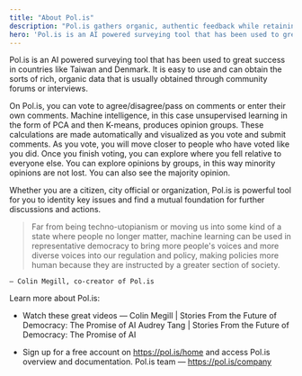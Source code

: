 ```yaml
---
title: "About Pol.is"
description: "Pol.is gathers organic, authentic feedback while retaining minority opinions."
hero: 'Pol.is is an AI powered surveying tool that has been used to great success in countries like Taiwan and Denmark.'
---
```

Pol.is is an AI powered surveying tool that has been used to great success in countries like Taiwan and Denmark. It is easy to use and can obtain the sorts of rich, organic data that is usually obtained through community forums or interviews.

On Pol.is, you can vote to agree/disagree/pass on comments or enter their own comments. Machine intelligence, in this case unsupervised learning in the form of PCA and then K-means, produces opinion groups. These calculations are made automatically and visualized as you vote and submit comments. As you vote, you will move closer to people who have voted like you did. Once you finish voting, you can explore where you fell relative to everyone else. You can explore opinions by groups, in this way minority opinions are not lost. You can also see the majority opinion.

Whether you are a citizen, city official or organization, Pol.is is powerful tool for you to identity key issues and find a mutual foundation for further discussions and actions.


>Far from being techno-utopianism or moving us into some kind of a state where people no longer matter, machine learning can be used in representative democracy to bring more people's voices and more diverse voices into our regulation and policy, making policies more human because they are instructed by a greater section of society.

    — Colin Megill, co-creator of Pol.is

Learn more about Pol.is:

- Watch these great videos —
Colin Megill | Stories From the Future of Democracy: The Promise of AI
Audrey Tang | Stories From the Future of Democracy: The Promise of AI

- Sign up for a free account on https://pol.is/home and access Pol.is overview and documentation.
Pol.is team — https://pol.is/company

